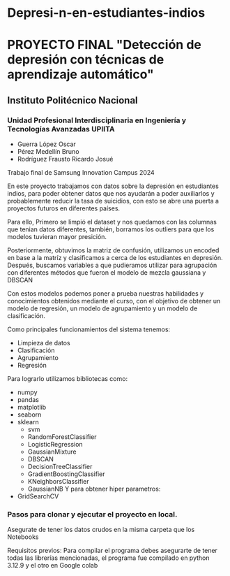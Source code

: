 # Depresi-n-en-estudiantes-indios
# PROYECTO FINAL "Detección de depresión con técnicas de aprendizaje automático"
## Instituto Politécnico Nacional
### Unidad Profesional Interdisciplinaria en Ingeniería y Tecnologías Avanzadas UPIITA

- Guerra López Oscar
- Pérez Medellín Bruno
- Rodríguez Frausto Ricardo Josué


Trabajo final de Samsung Innovation Campus 2024


En este proyecto trabajamos con datos sobre la depresión en estudiantes indios, para poder obtener datos que nos ayudarán a poder auxiliarlos y probablemente reducir la tasa de suicidios, con esto se abre una puerta a proyectos futuros en diferentes países.

Para ello, Primero se limpió el dataset y nos quedamos con las columnas que tenian datos diferentes, también, borramos los outliers para que los modelos tuvieran mayor presición.

Posteriormente, obtuvimos la matriz de confusión, utilizamos un encoded en base a la matríz y clasificamos a cerca de los estudiantes en depresión. Después, buscamos variables a que pudieramos utilizar para agrupación con diferentes métodos que fueron el modelo de mezcla gaussiana y DBSCAN 

Con estos modelos podemos poner a prueba nuestras habilidades y conocimientos obtenidos mediante el curso, con el objetivo de obtener un modelo de regresión, un modelo de agrupamiento y un modelo de clasificación.

Como principales funcionamientos del sistema tenemos:
- Limpieza de datos
- Clasificación
- Agrupamiento 
- Regresión

Para lograrlo utilizamos bibliotecas como:
- numpy
- pandas
- matplotlib
- seaborn
- sklearn 
    - svm 
    - RandomForestClassifier
    - LogisticRegression
    - GaussianMixture
    - DBSCAN
    - DecisionTreeClassifier
    - GradientBoostingClassifier
    - KNeighborsClassifier
    - GaussianNB
Y para obtener hiper parametros:
- GridSearchCV
 
### Pasos para clonar y ejecutar el proyecto en local.
Asegurate de tener los datos crudos en la misma carpeta que los Notebooks

Requisitos previos: Para compilar el programa debes asegurarte de tener todas las librerías mencionadas, el programa fue compilado en python 3.12.9 y el otro en Google colab 
